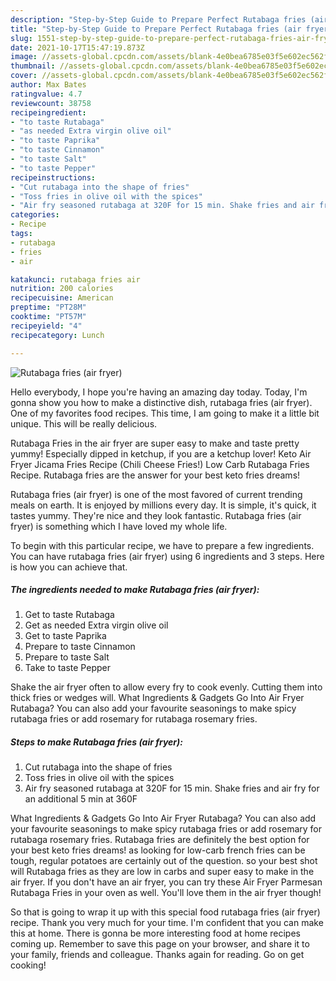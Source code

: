 ```yaml
---
description: "Step-by-Step Guide to Prepare Perfect Rutabaga fries (air fryer)"
title: "Step-by-Step Guide to Prepare Perfect Rutabaga fries (air fryer)"
slug: 1551-step-by-step-guide-to-prepare-perfect-rutabaga-fries-air-fryer
date: 2021-10-17T15:47:19.873Z
image: //assets-global.cpcdn.com/assets/blank-4e0bea6785e03f5e602ec562f230caae08da540cada707380b4fe1bbebba43da.png
thumbnail: //assets-global.cpcdn.com/assets/blank-4e0bea6785e03f5e602ec562f230caae08da540cada707380b4fe1bbebba43da.png
cover: //assets-global.cpcdn.com/assets/blank-4e0bea6785e03f5e602ec562f230caae08da540cada707380b4fe1bbebba43da.png
author: Max Bates
ratingvalue: 4.7
reviewcount: 38758
recipeingredient:
- "to taste Rutabaga"
- "as needed Extra virgin olive oil"
- "to taste Paprika"
- "to taste Cinnamon"
- "to taste Salt"
- "to taste Pepper"
recipeinstructions:
- "Cut rutabaga into the shape of fries"
- "Toss fries in olive oil with the spices"
- "Air fry seasoned rutabaga at 320F for 15 min. Shake fries and air fry for an additional 5 min at 360F"
categories:
- Recipe
tags:
- rutabaga
- fries
- air

katakunci: rutabaga fries air 
nutrition: 200 calories
recipecuisine: American
preptime: "PT28M"
cooktime: "PT57M"
recipeyield: "4"
recipecategory: Lunch

---
```



![Rutabaga fries (air fryer)](//assets-global.cpcdn.com/assets/blank-4e0bea6785e03f5e602ec562f230caae08da540cada707380b4fe1bbebba43da.png)

Hello everybody, I hope you're having an amazing day today. Today, I'm gonna show you how to make a distinctive dish, rutabaga fries (air fryer). One of my favorites food recipes. This time, I am going to make it a little bit unique. This will be really delicious.

Rutabaga Fries in the air fryer are super easy to make and taste pretty yummy! Especially dipped in ketchup, if you are a ketchup lover! Keto Air Fryer Jicama Fries Recipe (Chili Cheese Fries!) Low Carb Rutabaga Fries Recipe. Rutabaga fries are the answer for your best keto fries dreams!

Rutabaga fries (air fryer) is one of the most favored of current trending meals on earth. It is enjoyed by millions every day. It is simple, it's quick, it tastes yummy. They're nice and they look fantastic. Rutabaga fries (air fryer) is something which I have loved my whole life.


To begin with this particular recipe, we have to prepare a few ingredients. You can have rutabaga fries (air fryer) using 6 ingredients and 3 steps. Here is how you can achieve that.

<!--inarticleads1-->

##### The ingredients needed to make Rutabaga fries (air fryer):

1. Get to taste Rutabaga
1. Get as needed Extra virgin olive oil
1. Get to taste Paprika
1. Prepare to taste Cinnamon
1. Prepare to taste Salt
1. Take to taste Pepper


Shake the air fryer often to allow every fry to cook evenly. Cutting them into thick fries or wedges will. What Ingredients &amp; Gadgets Go Into Air Fryer Rutabaga? You can also add your favourite seasonings to make spicy rutabaga fries or add rosemary for rutabaga rosemary fries. 

<!--inarticleads2-->

##### Steps to make Rutabaga fries (air fryer):

1. Cut rutabaga into the shape of fries
1. Toss fries in olive oil with the spices
1. Air fry seasoned rutabaga at 320F for 15 min. Shake fries and air fry for an additional 5 min at 360F


What Ingredients &amp; Gadgets Go Into Air Fryer Rutabaga? You can also add your favourite seasonings to make spicy rutabaga fries or add rosemary for rutabaga rosemary fries. Rutabaga fries are definitely the best option for your best keto fries dreams! as looking for low-carb french fries can be tough, regular potatoes are certainly out of the question. so your best shot will Rutabaga fries as they are low in carbs and super easy to make in the air fryer. If you don&#39;t have an air fryer, you can try these Air Fryer Parmesan Rutabaga Fries in your oven as well. You&#39;ll love them in the air fryer though! 

So that is going to wrap it up with this special food rutabaga fries (air fryer) recipe. Thank you very much for your time. I'm confident that you can make this at home. There is gonna be more interesting food at home recipes coming up. Remember to save this page on your browser, and share it to your family, friends and colleague. Thanks again for reading. Go on get cooking!
